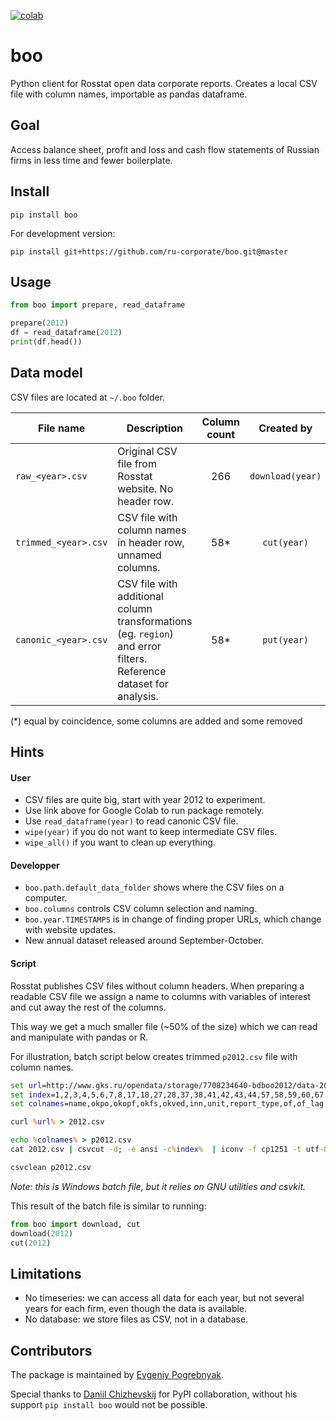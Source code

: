 [![colab](https://img.shields.io/badge/colab-launch-blue.svg)](https://colab.research.google.com/drive/1BGLalP4rr5FdtXsEzb5oG4sHL5qmgbAS#scrollTo=YuW47K8E4IBZ)

# boo

Python client for Rosstat open data corporate reports. Creates a local CSV file with column names, importable as pandas dataframe.

## Goal

Access balance sheet, profit and loss and cash flow statements of Russian firms in less time and fewer boilerplate.


## Install

```
pip install boo
```

For development version:

```
pip install git+https://github.com/ru-corporate/boo.git@master
```

## Usage

```python
from boo import prepare, read_dataframe

prepare(2012)
df = read_dataframe(2012)
print(df.head())
```

## Data model
 
CSV files are  located at `~/.boo` folder.

File name     | Description  | Column count |  Created by 
--------------|--------------|:------------:|:------------:
`raw_<year>.csv`     | Original CSV file from Rosstat website. No header row.    | 266 |`download(year)`
`trimmed_<year>.csv` | CSV file with column names in header row, unnamed columns. | 58\* | `cut(year)`
`canonic_<year>.csv` | CSV file with additional column transformations (eg. `region`) and error filters. Reference dataset for analysis. | 58\* | `put(year)`

(\*) equal by coincidence, some columns are added and some removed

## Hints

#### User

- CSV files are quite big, start with year 2012 to experiment.
- Use link above for Google Colab to run package remotely.
- Use `read_dataframe(year)` to read canonic CSV file. 
- `wipe(year)` if you do not want to keep intermediate CSV files.
- `wipe_all()` if you want to clean up everything.

#### Developper

- `boo.path.default_data_folder` shows where the CSV files on a computer.
- `boo.columns` controls CSV column selection and naming.
- `boo.year.TIMESTAMPS` is in change of finding proper URLs, which change with website updates. 
- New annual dataset released around September-October.

#### Script

Rosstat publishes CSV files without column headers. 
When preparing a readable CSV file we assign a name to columns
with variables of interest and cut away the rest of the columns. 

This way we get a much smaller file (~50% of the size) which we can read 
and manipulate with pandas or R. 

For illustration, batch script below creates trimmed `p2012.csv` file with column names.

```bat
set url=http://www.gks.ru/opendata/storage/7708234640-bdboo2012/data-20190329t000000-structure-20121231t000000.csv
set index=1,2,3,4,5,6,7,8,17,18,27,28,37,38,41,42,43,44,57,58,59,60,67,68,69,70,79,80,81,82,83,84,93,94,99,100,105,106,117,118,204,205,209,210,211,212,213,214,215,216,222,223,228,229,235,240,241,266 
set colnames=name,okpo,okopf,okfs,okved,inn,unit,report_type,of,of_lag,ta_fix,ta_fix_lag,cash,cash_lag,ta_nonfix,ta_nonfix_lag,ta,ta_lag,tp_capital,tp_capital_lag,debt_long,debt_long_lag,tp_long,tp_long_lag,debt_short,debt_short_lag,tp_short,tp_short_lag,tp,tp_lag,sales,sales_lag,profit_oper,profit_oper_lag,exp_interest,exp_interest_lag,profit_before_tax,profit_before_tax_lag,profit_after_tax,profit_after_tax_lag,cf_oper_in,cf_oper_in_sales,cf_oper_out,paid_to_supplier,paid_to_worker,paid_interest,paid_profit_tax,paid_other_costs,cf_oper,cf_inv_in,cf_inv_out,paid_fa_investment,cf_inv,cf_fin_in,cf_fin_out,cf_fin,cf,date_published

curl %url% > 2012.csv

echo %colnames% > p2012.csv
cat 2012.csv | csvcut -d; -e ansi -c%index%  | iconv -f cp1251 -t utf-8 >> p2012.csv

csvclean p2012.csv
```

*Note: this is Windows batch file, but it relies on GNU utilities and csvkit.*

This result of the batch file is similar to running: 

```python 
from boo import download, cut
download(2012)
cut(2012)
```

## Limitations

- No timeseries: we can access all data for each year, but not several years for each firm,
  even though the data is available. 
- No database: we store files as CSV, not in a database.

## Contributors

The package is maintained by [Evgeniy Pogrebnyak](https://github.com/epogrebnyak).

Special thanks to [Daniil Chizhevskij](https://daniilchizhevskij.ml/) for PyPI collaboration, without his support `pip install boo` would not be possible.